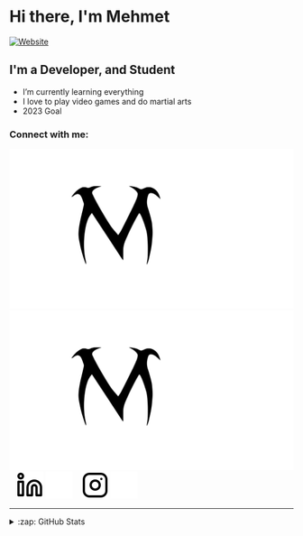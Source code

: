 # Hi there, I'm Mehmet
[![Website](https://img.shields.io/website?label=mehmetcyr.live&style=for-the-badge&url=http%3A%2F%2Fmehmetcyr.live)](http://mehmetcyr.live)

## I'm a Developer, and Student
- I’m currently learning everything
- I love to play video games and do martial arts
- 2023 Goal 
### Connect with me:

[![website](./img/Mharf.svg)](http://mehmetcyr.live#gh-light-mode-only)
[![website](./img/Mharf.svg)](https://mehmetcyr.live#gh-dark-mode-only)
&nbsp;&nbsp;
[![website](./img/linkedin-light.svg)](https://www.linkedin.com/in/mehmet-%C3%A7ay%C4%B1r-b03209251#gh-light-mode-only)
[![website](./img/linkedin-dark.svg)](https://www.linkedin.com/in/mehmet-%C3%A7ay%C4%B1r-b03209251#gh-dark-mode-only)
&nbsp;&nbsp;
[![website](./img/instagram-light.svg)](https://instagram.com/meadow0#gh-light-mode-only)
[![website](./img/instagram-dark.svg)](https://instagram.com/meadow0#gh-dark-mode-only)

---

<details>
  <summary>:zap: GitHub Stats</summary>

  <img align="left" alt="mehmet's GitHub Stats" src="" />

</details>

[website]: http://mehmetcyr.live
